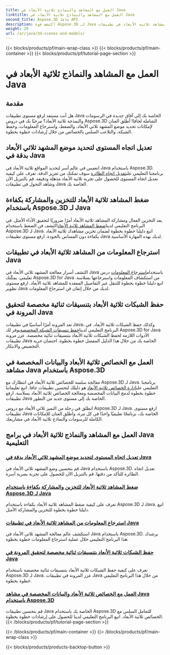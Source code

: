 ```yaml
---
title: العمل مع المشاهد والنماذج ثلاثية الأبعاد في Java
linktitle: العمل مع المشاهد والنماذج ثلاثية الأبعاد في Java
second_title: Aspose.3D جافا API
description: اكتشف قوة Aspose.3D لـ Java من خلال برامجنا التعليمية. قم بتعزيز الدقة وكفاءة التخزين ومعالجة المشاهد ثلاثية الأبعاد في تطبيقات Java الخاصة بك.
weight: 29
url: /ar/java/3d-scenes-and-models/
---
```


{{< blocks/products/pf/main-wrap-class >}}
{{< blocks/products/pf/main-container >}}
{{< blocks/products/pf/tutorial-page-section >}}

# العمل مع المشاهد والنماذج ثلاثية الأبعاد في Java

## مقدمة

هل أنت مستعد لرفع مستوى تطبيقات Java الخاصة بك إلى آفاق جديدة في الرسومات والنمذجة ثلاثية الأبعاد؟ مرحبًا بك في دروس Aspose.3D الشاملة لجافا! أطلق العنان لإمكانات تحديد موضع المشهد ثلاثي الأبعاد، والضغط، واسترجاع المعلومات، وحفظ الشبكة، والتلاعب السلس بالخصائص من خلال إرشادات خطوة بخطوة.

## تعديل اتجاه المستوى لتحديد موضع المشهد ثلاثي الأبعاد بدقة في Java

 انغمس في عالم آسر لتحديد المواقع ثلاثية الأبعاد في Java باستخدام Aspose.3D. برنامجنا التعليمي على[تعديل اتجاه الطائرة](./change-plane-orientation/) سوف تمكنك من تعزيز الدقة. تعرف على كيفية تعديل اتجاه المستوى للحصول على تجربة ثلاثية الأبعاد مذهلة ودقيقة. قم بالتنزيل الآن وشاهد التحول في تطبيقات Java الخاصة بك.

## ضغط المشاهد ثلاثية الأبعاد للتخزين والمشاركة بكفاءة باستخدام Aspose.3D لـ Java

 يعد التخزين الفعال ومشاركة المشاهد ثلاثية الأبعاد أمرًا ضروريًا لتحقيق الأداء الأمثل. في البرنامج التعليمي لدينا[ضغط المشاهد ثلاثية الأبعاد](./compress-3d-scenes/)اكتشف فن الضغط باستخدام Aspose.3D لـ Java. اتبع دليلنا خطوة بخطوة لضمان تخزين مشاهدك ثلاثية الأبعاد بكفاءة دون المساس بالجودة. ارفع مستوى تطبيقات Java لديك بهذه المهارة الأساسية.

## استرجاع المعلومات من المشاهد ثلاثية الأبعاد في تطبيقات Java

 اكتشف أسرار معالجة المشهد ثلاثي الأبعاد في Java باستخدام[استرجاع المعلومات](./get-scene-information/) درس تعليمي. يمكّنك Aspose.3D for Java من استكشاف المعلومات واسترجاعها بسلاسة. اتبع دليلنا خطوة بخطوة للتنقل عبر التفاصيل المعقدة للمشاهد ثلاثية الأبعاد. ارفع مستوى تطوير Java لديك من خلال إتقان فن استرجاع المعلومات.

## حفظ الشبكات ثلاثية الأبعاد بتنسيقات ثنائية مخصصة لتحقيق المرونة في Java

 تعد المرونة أمرًا أساسيًا في تطبيقات Java، وكذلك حفظ الشبكات ثلاثية الأبعاد. في البرنامج التعليمي لدينا[حفظ تنسيقات الشبكة المخصصة](./save-custom-mesh-formats/)يوفر لك Aspose.3D for Java الأدوات اللازمة لحفظ الشبكات ثلاثية الأبعاد بتنسيقات ثنائية مخصصة. عزز مرونة تطبيقات Java الخاصة بك من خلال هذا الدليل المفصل خطوة بخطوة. احتضان حرية التخصيص والابتكار.

## العمل مع الخصائص ثلاثية الأبعاد والبيانات المخصصة في مشاهد Java باستخدام Aspose.3D

 معالجة سلسة للخصائص ثلاثية الأبعاد في انتظارك مع Aspose.3D لـ Java. برنامجنا التعليمي على[إدارة الخصائص ثلاثية الأبعاد](./managing-3d-properties-scenes/) هو دليلك لتحسين تطبيقات جافا. اتبع تعليماتنا خطوة بخطوة لدمج البيانات المخصصة ومعالجة الخصائص ثلاثية الأبعاد بسلاسة. ارفع تطبيقات Java الخاصة بك إلى مستوى جديد من التطور.

انطلق في رحلة من التميز ثلاثي الأبعاد مع دروس Aspose.3D لـ Java. ارفع مستوى تطبيقات Java الخاصة بك، برنامجًا تعليميًا واحدًا في كل مرة، واطلق العنان للإمكانات الكاملة للرسومات والنماذج ثلاثية الأبعاد في مشاريعك.
## العمل مع المشاهد والنماذج ثلاثية الأبعاد في برامج Java التعليمية
### [تعديل اتجاه المستوى لتحديد موضع المشهد ثلاثي الأبعاد بدقة في Java](./change-plane-orientation/)
قم بتحسين وضع المشهد ثلاثي الأبعاد في Java باستخدام Aspose.3D. تعديل اتجاه الطائرة للتأكد من دقتها. قم بالتنزيل الآن للحصول على تجربة بصرية آسرة.
### [ضغط المشاهد ثلاثية الأبعاد للتخزين والمشاركة بكفاءة باستخدام Aspose.3D لـ Java](./compress-3d-scenes/)
تعرف على كيفية ضغط المشاهد ثلاثية الأبعاد بكفاءة باستخدام Aspose.3D لـ Java. اتبع دليلنا خطوة بخطوة للتخزين والمشاركة الأمثل.
### [استرجاع المعلومات من المشاهد ثلاثية الأبعاد في تطبيقات Java](./get-scene-information/)
استكشف عالم معالجة المشهد ثلاثي الأبعاد في Java باستخدام Aspose.3D. يرشدك هذا البرنامج التعليمي خلال عملية استرجاع المعلومات خطوة بخطوة.
### [حفظ الشبكات ثلاثية الأبعاد بتنسيقات ثنائية مخصصة لتحقيق المرونة في Java](./save-custom-mesh-formats/)
تعرف على كيفية حفظ الشبكات ثلاثية الأبعاد بتنسيقات ثنائية مخصصة باستخدام Aspose.3D لـ Java. عزز المرونة في تطبيقات Java من خلال هذا البرنامج التعليمي خطوة بخطوة.
### [العمل مع الخصائص ثلاثية الأبعاد والبيانات المخصصة في مشاهد Java باستخدام Aspose.3D](./managing-3d-properties-scenes/)
قم بتحسين تطبيقات Java الخاصة بك باستخدام Aspose.3D للتعامل السلس مع الخصائص ثلاثية الأبعاد. اتبع البرنامج التعليمي لدينا للحصول على إرشادات خطوة بخطوة.
{{< /blocks/products/pf/tutorial-page-section >}}

{{< /blocks/products/pf/main-container >}}
{{< /blocks/products/pf/main-wrap-class >}}

{{< blocks/products/products-backtop-button >}}
